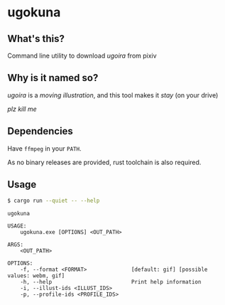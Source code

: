 # ugokuna

## What's this?

Command line utility to download _ugoira_ from pixiv

## Why is it named so?

_ugoira_ is a _moving illustration_, and this tool makes it _stay_ (on your drive)

_plz kill me_

## Dependencies

Have `ffmpeg` in your `PATH`.

As no binary releases are provided, rust toolchain is also required.

## Usage

```sh
$ cargo run --quiet -- --help
```

```
ugokuna 

USAGE:
    ugokuna.exe [OPTIONS] <OUT_PATH>

ARGS:
    <OUT_PATH>    

OPTIONS:
    -f, --format <FORMAT>              [default: gif] [possible values: webm, gif]
    -h, --help                         Print help information
    -i, --illust-ids <ILLUST_IDS>
    -p, --profile-ids <PROFILE_IDS>
```

